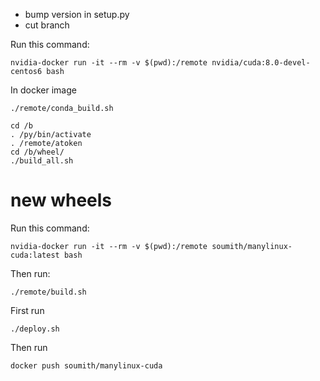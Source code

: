 - bump version in setup.py
- cut branch

Run this command:

```
nvidia-docker run -it --rm -v $(pwd):/remote nvidia/cuda:8.0-devel-centos6 bash
```

In docker image

```
./remote/conda_build.sh

cd /b
. /py/bin/activate
. /remote/atoken
cd /b/wheel/
./build_all.sh
```


















# new wheels

Run this command:

```
nvidia-docker run -it --rm -v $(pwd):/remote soumith/manylinux-cuda:latest bash
```

Then run:

```
./remote/build.sh
```











First run

```
./deploy.sh
```

Then run

```
docker push soumith/manylinux-cuda
```

